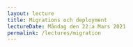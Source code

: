 ```yaml
---
layout: lecture
title: Migrations och deployment
lectureDate: Måndag den 22:a Mars 2021
permalink: /lectures/migration
---
```

